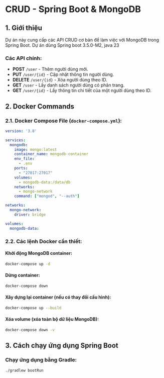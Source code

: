 # CRUD - Spring Boot & MongoDB

## 1. Giới thiệu

Dự án này cung cấp các API CRUD cơ bản để làm việc với MongoDB trong Spring Boot.
Dự án dùng Spring boot 3.5.0-M2, java 23
### Các API chính:
- **POST** `/user` - Thêm người dùng mới.
- **PUT** `/user/{id}` - Cập nhật thông tin người dùng.
- **DELETE** `/user/{id}` - Xóa người dùng theo ID.
- **GET** `/user` - Lấy danh sách người dùng có phân trang.
- **GET** `/user/{id}` - Lấy thông tin chi tiết của một người dùng theo ID.

## 2. Docker Commands

### 2.1. Docker Compose File (`docker-compose.yml`):

```yaml
version: '3.8'

services:
  mongodb:
    image: mongo:latest
    container_name: mongodb-container
    env_file:
      - .env
    ports:
      - "27017:27017"
    volumes:
      - mongodb-data:/data/db
    networks:
      - mongo-network
    command: ["mongod", "--auth"]

networks:
  mongo-network:
    driver: bridge

volumes:
  mongodb-data:
```

### 2.2. Các lệnh Docker cần thiết:

#### Khởi động MongoDB container:
```sh
docker-compose up -d
```

#### Dừng container:
```sh
docker-compose down
```

#### Xây dựng lại container (nếu có thay đổi cấu hình):
```sh
docker-compose up --build
```

#### Xóa volume (xóa toàn bộ dữ liệu MongoDB):
```sh
docker-compose down -v
```

## 3. Cách chạy ứng dụng Spring Boot

### Chạy ứng dụng bằng Gradle:
```sh
./gradlew bootRun
```
